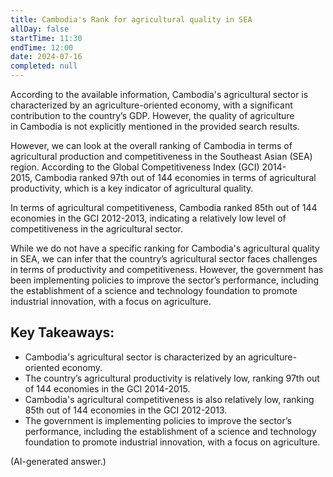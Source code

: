 ```yaml
---
title: Cambodia's Rank for agricultural quality in SEA
allDay: false
startTime: 11:30
endTime: 12:00
date: 2024-07-16
completed: null
---
```


According to the available information, Cambodia's agricultural sector is characterized by an agriculture-oriented economy, with a significant contribution to the country’s GDP. However, the quality of agriculture in Cambodia is not explicitly mentioned in the provided search results.

However, we can look at the overall ranking of Cambodia in terms of agricultural production and competitiveness in the Southeast Asian (SEA) region. According to the Global Competitiveness Index (GCI) 2014-2015, Cambodia ranked 97th out of 144 economies in terms of agricultural productivity, which is a key indicator of agricultural quality.

In terms of agricultural competitiveness, Cambodia ranked 85th out of 144 economies in the GCI 2012-2013, indicating a relatively low level of competitiveness in the agricultural sector.

While we do not have a specific ranking for Cambodia's agricultural quality in SEA, we can infer that the country’s agricultural sector faces challenges in terms of productivity and competitiveness. However, the government has been implementing policies to improve the sector’s performance, including the establishment of a science and technology foundation to promote industrial innovation, with a focus on agriculture.

## **Key Takeaways:**

- Cambodia's agricultural sector is characterized by an agriculture-oriented economy.
- The country’s agricultural productivity is relatively low, ranking 97th out of 144 economies in the GCI 2014-2015.
- Cambodia's agricultural competitiveness is also relatively low, ranking 85th out of 144 economies in the GCI 2012-2013.
- The government is implementing policies to improve the sector’s performance, including the establishment of a science and technology foundation to promote industrial innovation, with a focus on agriculture.


(AI-generated answer.)
